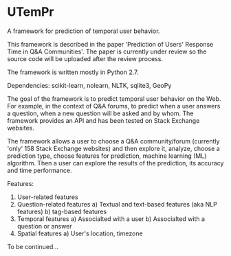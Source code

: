 # UTemPr
A framework for prediction of temporal user behavior.

This framework is described in the paper 'Prediction of Users' Response Time in Q&A Communities'. The paper is currently under review so the source code will be uploaded after the review process.

The framework is written mostly in Python 2.7.

Dependencies:
scikit-learn, nolearn, NLTK, sqlite3, GeoPy

The goal of the framework is to predict temporal user behavior on the Web. For example, in the context of Q&A forums, to predict when a user answers a question, when a new question will be asked and by whom. The framework provides an API and has been tested on Stack Exchange websites.

The framework allows a user to choose a Q&A community/forum (currently 'only' 158 Stack Exchange websites) and then explore it, analyze, choose a prediction type, choose features for prediction, machine learning (ML) algorithm. Then a user can explore the results of the prediction, its accuracy and time performance.

Features:
1) User-related features
2) Question-related features
   a) Textual and text-based features (aka NLP features)
   b) tag-based features
3) Temporal features
   a) Associalted with a user
   b) Associalted with a question or answer
4) Spatial features
   a) User's location, timezone

To be continued...
